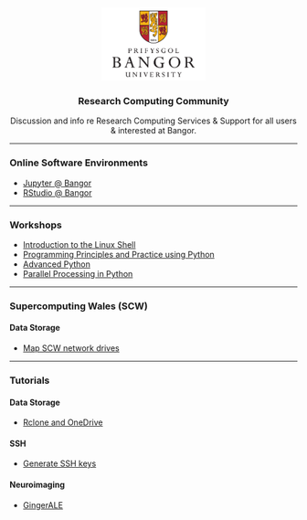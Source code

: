 <p align="center">
    <img src="logo.png" alt="Bangor University" height=128>
    <h3 align="center">Research Computing Community</h3>
</p>
<p align="center">
    Discussion and info re Research Computing Services &amp; Support for all users &amp; interested at Bangor.
</p>

---
### Online Software Environments

- [Jupyter @ Bangor](https://jupyter.bangor.ac.uk/jupyter/)
- [RStudio @ Bangor](https://rstudio.bangor.ac.uk/rstudio/)


---
### Workshops

- [Introduction to the Linux Shell](<workshops/Introduction to the Linux Shell.pdf>)
- [Programming Principles and Practice using Python](<workshops/Programming Principles and Practice using Python.pdf>)
- [Advanced Python](<workshops/Advanced Python.pdf>)
- [Parallel Processing in Python](workshops/parallel_processing_in_python.ipynb)

---
### Supercomputing Wales (SCW)

#### Data Storage
- [Map SCW network drives](tutorials/scw/data_storage/map_scw_network_drives.md)

---
### Tutorials

#### Data Storage
- [Rclone and OneDrive](tutorials/data_storage/rclone.md)

#### SSH
- [Generate SSH keys](tutorials/ssh/generate_keys.md)

#### Neuroimaging

- [GingerALE](tutorials/neuroimaging/ginger_ale)


